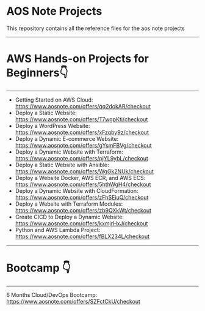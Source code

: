 # AOS Note Projects
This repository contains all the reference files for the aos note projects

------------------------------------------------------------------------
# AWS Hands-on Projects for Beginners👇
------------------------------------------------------------------------
- Getting Started on AWS Cloud: https://www.aosnote.com/offers/qq2dokAR/checkout
- Deploy a Static Website: https://www.aosnote.com/offers/T7wgpKti/checkout
- Deploy a WordPress Website: https://www.aosnote.com/offers/xFzqby9z/checkout
- Deploy a Dynamic E-commerce Website: https://www.aosnote.com/offers/gYsmFBVg/checkout
- Deploy a Dynamic Website with Terraform: https://www.aosnote.com/offers/pjYL9ybL/checkout
- Deploy a Static Website with Ansible: https://www.aosnote.com/offers/WgGk2NUk/checkout
- Deploy a Website Docker, AWS ECR, and AWS ECS: https://www.aosnote.com/offers/5hthWgH4/checkout
- Deploy a Dynamic Website with CloudFormation: https://www.aosnote.com/offers/zFhSEiuQ/checkout
- Deploy a Website with Terraform Modules: https://www.aosnote.com/offers/zb9QXkWt/checkout
- Create CICD to Deploy a Dynamic Website: https://www.aosnote.com/offers/kxmjrHxJ/checkout
- Python and AWS Lambda Project: https://www.aosnote.com/offers/fBLX234L/checkout
------------------------------------------------------------------------
# Bootcamp 👇 
------------------------------------------------------------------------
6 Months Cloud/DevOps Bootcamp: https://www.aosnote.com/offers/SZFctCkU/checkout
